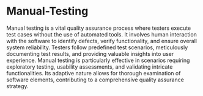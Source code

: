# Manual-Testing
 Manual testing is a vital quality assurance process where testers execute test cases without the use of automated tools. It involves human interaction with the software to identify defects, verify functionality, and ensure overall system reliability. Testers follow predefined test scenarios, meticulously documenting test results, and providing valuable insights into user experience. Manual testing is particularly effective in scenarios requiring exploratory testing, usability assessments, and validating intricate functionalities. Its adaptive nature allows for thorough examination of software elements, contributing to a comprehensive quality assurance strategy.
